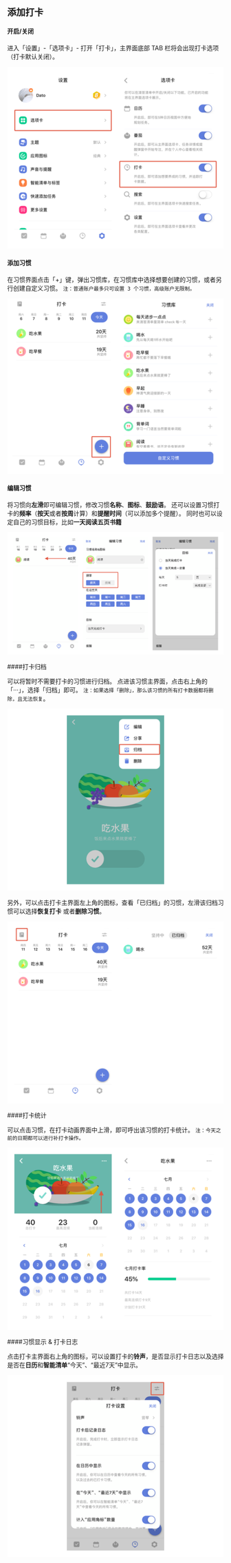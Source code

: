 ## 添加打卡
#### 开启/关闭
进入「设置」-「选项卡」- 打开「打卡」，主界面底部 TAB 栏将会出现打卡选项（打卡默认关闭）。

![ioshabit](../images/ios/habit/habitopen.png)

#### 添加习惯

在习惯界面点击「+」键，弹出习惯库，在习惯库中选择想要创建的习惯，或者另行创建自定义习惯。
`注：普通账户最多只可设置 3 个习惯，高级账户无限制。`

![iosgallery](../images/ios/habit/gallery.png)


#### 编辑习惯


将习惯向**左滑**即可编辑习惯，修改习惯**名称**、**图标**、**鼓励语**。
还可以设置习惯打卡的**频率**（**按天**或者**按周**计算）和**提醒时间**（可以添加多个提醒）。
同时也可以设定自己的习惯目标，比如**一天阅读五页书籍**

![iosname](../images/ios/habit/name.png)

####打卡归档

可以将暂时不需要打卡的习惯进行归档。
点进该习惯主界面，点击右上角的「···」，选择「归档」即可。
`注：如果选择「删除」，那么该习惯的所有打卡数据都将删除，且无法恢复`。


![ios归档](../images/ios/habit/guidang.png)


另外，可以点击打卡主界面左上角的图标，查看「已归档」的习惯，左滑该归档习惯可以选择**恢复打卡** 或者**删除习惯**。

![ios归档](../images/ios/habit/guidang2.png)

####打卡统计

可以点击习惯，在打卡动画界面中上滑，即可呼出该习惯的打卡统计。
`注：今天之前的日期都可以进行补打卡操作。`


![ios统计](../images/ios/habit/tongji1.png)

####习惯显示 & 打卡日志

点击打卡主界面右上角的图标，可以设置打卡的**铃声**，是否显示打卡日志以及选择是否在**日历**和**智能清单**“今天”、“最近7天”中显示。

![ios显示](../images/ios/habit/xianshi.png)

